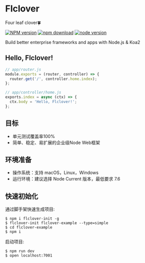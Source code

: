 Flclover
=======
Four leaf clover🍀

[![NPM version][npm-image]][npm-url]
[![npm download][download-image]][download-url]
[![node version][node-image]][node-url]

[npm-image]: https://img.shields.io/npm/v/flclover.svg?style=flat-square
[npm-url]: https://npmjs.org/package/flclover
[download-image]: https://img.shields.io/npm/dm/flclover-init.svg?style=flat-square
[download-url]: https://npmjs.org/package/flclover
[node-image]: https://img.shields.io/badge/node.js-%3E=_7.6.0-green.svg?style=flat-square
[node-url]: http://nodejs.org/download/

Build better enterprise frameworks and apps with Node.js &amp; Koa2

## Hello, Flclover!
```javascript
// app/router.js
module.exports = (router, controller) => {
  router.get('/', controller.home.index);
};
```

```javascript
// app/controller/home.js
exports.index = async (ctx) => {
  ctx.body = 'Hello, Flclover!';
};
```

## 目标
* 单元测试覆盖率100%
* 简单、稳定、易扩展的企业级Node Web框架

## 环境准备
* 操作系统：支持 macOS，Linux，Windows
* 运行环境：建议选择 Node Current 版本，最低要求 7.6

## 快速初始化

通过脚手架快速生成项目:

```
$ npm i flclover-init -g
$ flclover-init flclover-example --type=simple
$ cd flclover-example
$ npm i
```

启动项目:

```
$ npm run dev
$ open localhost:7001
```
